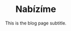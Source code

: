 ---
template: Offers
slug: offer
title: Nabízíme
subtitle: This is the blog page subtitle.
meta:
  description: This is a meta description.
  title: Nabízíme
---